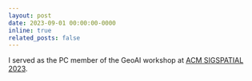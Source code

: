 ```yaml
---
layout: post
date: 2023-09-01 00:00:00-0000
inline: true
related_posts: false
---
```


I served as the PC member of the GeoAI workshop at [ACM SIGSPATIAL 2023](https://sigspatial2023.sigspatial.org/).